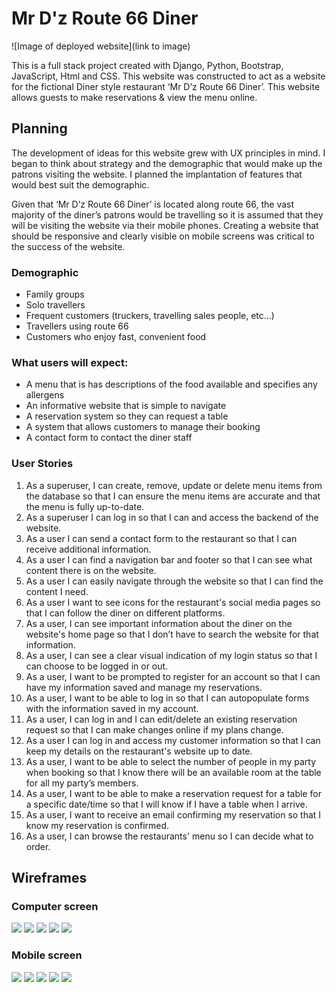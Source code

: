 # Mr D'z Route 66 Diner

![Image of deployed website](link to image)



This is a full stack project created with Django, Python, Bootstrap, JavaScript, Html and CSS. This website was constructed to act as a website for the fictional Diner style restaurant ‘Mr D’z Route 66 Diner’. This website allows guests to make reservations & view the menu online.  


## Planning

The development of ideas for this website grew with UX principles in mind. I began to think about strategy and the demographic that would make up the patrons visiting the website. I planned the implantation of features that would best suit the demographic. 

Given that ‘Mr D’z Route 66 Diner’ is located along route 66, the vast majority of the diner’s patrons would be travelling so it is assumed that they will be visiting the website via their mobile phones. Creating a website that should be responsive and clearly visible on mobile screens was critical to the success of the website. 

### Demographic 

- Family groups
- Solo travellers
- Frequent customers (truckers, travelling sales people, etc...)
- Travellers using route 66 
- Customers who enjoy fast, convenient food

### What users will expect:

- A menu that is has descriptions of the food available and specifies any allergens
- An informative website that is simple to navigate 
- A reservation system so they can request a table
- A system that allows customers to manage their booking
- A contact form to contact the diner staff

### User Stories 

1. As a superuser, I can create, remove, update or delete menu items from the database so that I can ensure the menu items are accurate and that the menu is fully up-to-date.
2. As a superuser I can log in so that I can and access the backend of the website.
3. As a user I can send a contact form to the restaurant so that I can receive additional information.
4. As a user I can find a navigation bar and footer so that I can see what content there is on the website.
5. As a user I can easily navigate through the website so that I can find the content I need.
6. As a user I want to see icons for the restaurant's social media pages so that I can follow the diner on different platforms.
7. As a user, I can see important information about the diner on the website's home page so that I don’t have to search the website for that information.
8. As a user, I can see a clear visual indication of my login status so that I can choose to be logged in or out.
9. As a user, I want to be prompted to register for an account so that I can have my information saved and manage my reservations.
10. As a user, I want to be able to log in so that I can autopopulate forms with the information saved in my account.
11. As a user, I can log in and I can edit/delete an existing reservation request so that I can make changes online if my plans change.
12. As a user I can log in and access my customer information so that I can keep my details on the restaurant's website up to date.
13. As a user, I want to be able to select the number of people in my party when booking so that I know there will be an available room at the table for all my party’s members.
14. As a user, I want to be able to make a reservation request for a table for a specific date/time so that I will know if I have a table when I arrive.
15. As a user, I want to receive an email confirming my reservation so that I know my reservation is confirmed.
16. As a user, I can browse the restaurants' menu so I can decide what to order.
    

## Wireframes

### Computer screen 

![](assets/images/wireframes/landing-page.jpg)
![](assets/images/wireframes/reservation-page.jpg)
![](assets/images/wireframes/menu-page.jpg)
![](assets/images/wireframes/food-items-page.jpg)
![](assets/images/wireframes/contact-page.jpg)

### Mobile screen 

![](assets/images/wireframes/mobile-landing-page.jpg)
![](assets/images/wireframes/mobile-reservation-page.jpg)
![](assets/images/wireframes/mobile-menu-page.jpg)
![](assets/images/wireframes/mobile-order-page.jpg)
![](assets/images/wireframes/mobile-contact-page.jpg)
